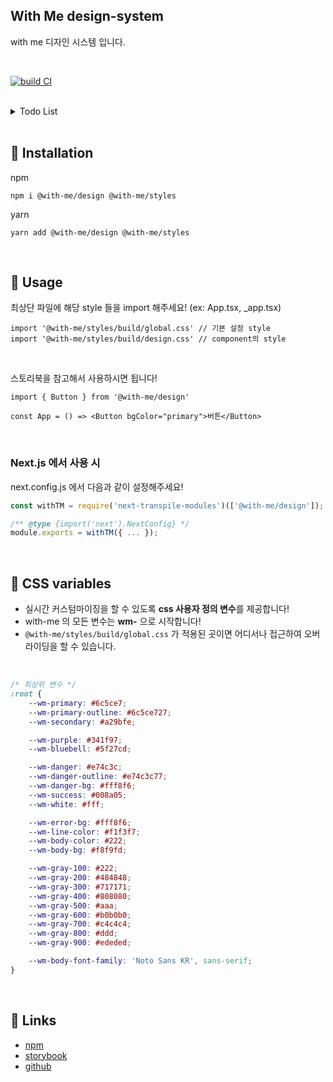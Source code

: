 ## With Me design-system

with me 디자인 시스템 입니다.

<br />

[![build CI](https://github.com/Team-WithMe/WithMe_UI/actions/workflows/ci.yml/badge.svg)](https://github.com/Team-WithMe/WithMe_UI/actions/workflows/ci.yml)

<br />

<details>
<summary>Todo List</summary>
<div markdown="1">

- [x] Card Title 추가
- [ ] Loading Spinner 만들기
- [ ] Button Loading 상태 추가

</div>
</details>

<br />

## 📕 Installation

npm

```
npm i @with-me/design @with-me/styles
```

yarn

```
yarn add @with-me/design @with-me/styles
```

<br />

## 📗 Usage

최상단 파일에 해당 style 들을 import 해주세요! (ex: App.tsx, \_app.tsx)

```tsx
import '@with-me/styles/build/global.css' // 기본 설정 style
import '@with-me/styles/build/design.css' // component의 style
```

<br />

스토리북을 참고해서 사용하시면 됩니다!

```tsx
import { Button } from '@with-me/design'

const App = () => <Button bgColor="primary">버튼</Button>
```

<br />

### Next.js 에서 사용 시

next.config.js 에서 다음과 같이 설정해주세요!

```js
const withTM = require('next-transpile-modules')(['@with-me/design']);

/** @type {import('next').NextConfig} */
module.exports = withTM({ ... });
```

<br />

## 📘 CSS variables

- 실시간 커스텀마이징을 할 수 있도록 **css 사용자 정의 변수**를 제공합니다!
- with-me 의 모든 변수는 **wm-** 으로 시작합니다!
- `@with-me/styles/build/global.css` 가 적용된 곳이면 어디서나 접근하여 오버라이딩을 할 수 있습니다.

<br />

```css
/* 최상위 변수 */
:root {
	--wm-primary: #6c5ce7;
	--wm-primary-outline: #6c5ce727;
	--wm-secondary: #a29bfe;

	--wm-purple: #341f97;
	--wm-bluebell: #5f27cd;

	--wm-danger: #e74c3c;
	--wm-danger-outline: #e74c3c77;
	--wm-danger-bg: #fff8f6;
	--wm-success: #008a05;
	--wm-white: #fff;

	--wm-error-bg: #fff8f6;
	--wm-line-color: #f1f3f7;
	--wm-body-color: #222;
	--wm-body-bg: #f8f9fd;

	--wm-gray-100: #222;
	--wm-gray-200: #484848;
	--wm-gray-300: #717171;
	--wm-gray-400: #808080;
	--wm-gray-500: #aaa;
	--wm-gray-600: #b0b0b0;
	--wm-gray-700: #c4c4c4;
	--wm-gray-800: #ddd;
	--wm-gray-900: #ededed;

	--wm-body-font-family: 'Noto Sans KR', sans-serif;
}
```

<br />

## 📙 Links

- [npm](https://www.npmjs.com/package/@with-me/design)
- [storybook](https://with-me-ui.netlify.app)
- [github](https://github.com/Team-WithMe/WithMe_UI)

